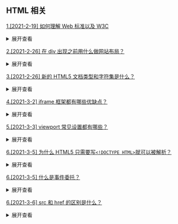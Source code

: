 ## HTML 相关

[1.[2021-2-19] 如何理解 Web 标准以及 W3C](https://github.com/HJY-xh/plantTrees/issues/1)

<details>
<summary>展开查看</summary>
<pre>
标签要闭合，英文小写，且不要嵌套混乱，用标签语义化来提高搜索的概率。使用外链式的CSS和JS脚本，使结构、样式、行为分离，内容能被更广泛的设备所访问，代码精简，开发组件化，代码易维护、可复用，改版、升级方便。
</pre>
</details>

[2.[2021-2-26] 在 div 出现之前用什么做网站布局？](https://github.com/HJY-xh/plantTrees/issues/13)

<details>
<summary>展开查看</summary>
<pre>
div出现之前使用table布局。因为table布局嵌套很多，网站加载慢，布局层级不清晰。
</pre>
</details>

[3.[2021-2-26] 新的 HTML5 文档类型和字符集是什么？](https://github.com/HJY-xh/plantTrees/issues/14)

<details>
<summary>展开查看</summary>
<pre>
文档类型是`<!doctype html>`
字符集是`<meta charset="utf-8">`
</pre>
</details>

[4.[2021-3-2] iframe 框架都有哪些优缺点？](https://github.com/HJY-xh/plantTrees/issues/21)

<details>
<summary>展开查看</summary>
<pre>

**优点**

-   重载页面时不需要重载整个页面，只需要重载页面中的一个框架页
-   技术易于掌握，使用方便，可主要应用于不需搜索引擎来搜索的页面
-   方便制作导航栏

**缺点**

-   会产生很多页面，不容易管理
-   不容易打印
-   对浏览器搜索引擎不友好
-   多框架的页面会增加服务器的 http 请求
</pre>
</details>

[5.[2021-3-3] viewport 常见设置都有哪些？](https://github.com/HJY-xh/plantTrees/issues/25)

<details>
<summary>展开查看</summary>
<pre>

`viewport` 就是视区窗口，也就是浏览器中显示网页的部分。PC 端上基本等于设备显示区域，但在移动端上 `viewport` 会超出设备的显示区域（即会有横向滚动条出现）。设备默认的 `viewport` 在 980 - 1024 之间。

为了让移动端可以很好地显示页面，因此需要对`viewport`进行设置。相关的设置值如下：

| 设置          | 解释                                                               |
| ------------- | ------------------------------------------------------------------ |
| width         | 设置 layout viewport 的宽度，为一个正整数                          |
| initial-scale | 设置页面的初始缩放值，为一个数字，可以带小数                       |
| minimum-scale | 允许用户的最小缩放值，为一个数字，可以带小数                       |
| maximum-scale | 允许用户的最大缩放值，为一个数字，可以带小数                       |
| height        | 设置 layout viewport 的高度，这个属性并不重要，很少使用            |
| user-scalable | 是否允许用户进行缩放，值为"no"或"yes", no 代表不允许，yes 代表允许 |

`viewport` 是在 `meta` 标签内进行控制。

```html
// width=device-width, initial-scale=1.0 是为了兼容不同浏览器 <meta name="viewport"
content="width=device-width, initial-scale=1.0, maximum-scale=1.0, user-scalable="no" />
```

</pre>
</details>

[6.[2021-3-5] 为什么 HTML5 只需要写`<!DOCTYPE HTML>`就可以被解析？](https://github.com/HJY-xh/plantTrees/issues/29)

<details>
<summary>展开查看</summary>
<pre>

因为 HTML5 与 HTML4 基于的基准不同。HTML4 基于**SGML**，除了`DOCTYPE`外还需要引入`DTD`来告诉浏览器用什么标准进行渲染。`DTD`还分为标准模式、严格模式。如果什么都不写，完全让浏览器自我发挥，会变成怪异模式。

HTML5 不基于**SGML**，因此后面就不用跟`DTD`，但是需要`DOCTYPE`来规范浏览器的渲染行为。

注：**SGML**是通用标记语言的集合。其中有 HTML、XML，因此需要用`DTD`来指定使用哪种规范。

</pre>
</details>

[6.[2021-3-5] 什么是事件委托？](https://github.com/HJY-xh/plantTrees/issues/31)

<details>
<summary>展开查看</summary>
<pre>

概念：事件委托指的是，不在事件的发生地（直接 dom）上设置监听函数，而是在其父元素上设置监听函数，通过事件冒泡，父元素可以监听到子元素上事件的触发，通过判断事件发生元素 DOM 的类型，来做出不同的响应。

例子：最经典的就是 ul 和 li 标签的事件监听，比如我们在添加事件时候，采用事件委托机制，不会在 li 标签上直接添加，而是在 ul 父元素上添加。

优点：

-   比较合适动态元素的绑定，新添加的子元素也会有监听函数，也可以有事件触发机制
-   提高 JavaScript 性能。事件委托可以显著的提高事件的处理速度，减少内存的占用

</pre>
</details>

[6.[2021-3-6] src 和 href 的区别是什么？](https://github.com/HJY-xh/plantTrees/issues/33)

<details>
<summary>展开查看</summary>
<pre>

-   href 是超文本引用，它是指向资源的位置，建立与目标文件的联系
-   src 目的是把资源下载到页面中
-   浏览器解析 href 不会阻塞对文档的处理（这就是官方建议使用 link 引入而不是 @ import 的原因），src 会阻塞对文档的处理。

</pre>
</details>

